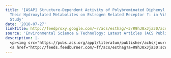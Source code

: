 ```yaml
---
title: '[ASAP] Structure-Dependent Activity of Polybrominated Diphenyl Ethers and
  Their Hydroxylated Metabolites on Estrogen Related Receptor ?: in Vitro and in Silico
  Study'
date: '2018-07-27'
linkTitle: http://feedproxy.google.com/~r/acs/esthag/~3/R9hJ0xJja30/acs.est.8b02509
source: 'Environmental Science & Technology: Latest Articles (ACS Publications)'
description: |-
  <p><img src="https://pubs.acs.org/appl/literatum/publisher/achs/journals/content/esthag/0/esthag.ahead-of-print/acs.est.8b02509/20180727/images/medium/es-2018-02509y_0006.gif" alt="TOC Graphic"/></p><div><cite>Environmental Science & Technology</cite></div><div>DOI: 10.1021/acs.est.8b02509</div><div class="feedflare">
  <a href="http://feeds.feedburner.com/~ff/acs/esthag?a=R9hJ0xJja30:sCWSnoauMBM:yIl2AUoC8zA"><img src="http://feeds.feedburner.com/~ff/acs/esthag?d=yIl2AUoC8zA" border="0"></img></a>
---
```

